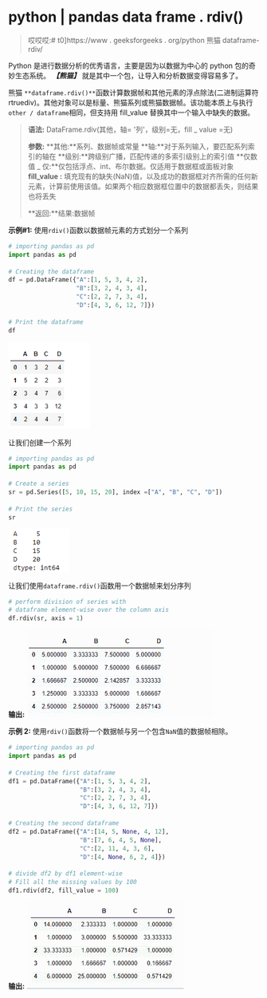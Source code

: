 # python | pandas data frame . rdiv()

> 哎哎哎:# t0]https://www . geeksforgeeks . org/python 熊猫 dataframe-rdiv/

Python 是进行数据分析的优秀语言，主要是因为以数据为中心的 python 包的奇妙生态系统。 ***【熊猫】*** 就是其中一个包，让导入和分析数据变得容易多了。

熊猫 `**dataframe.rdiv()**`函数计算数据帧和其他元素的浮点除法(二进制运算符 rtruediv)。其他对象可以是标量、熊猫系列或熊猫数据帧。该功能本质上与执行`other / dataframe`相同，但支持用 fill_value 替换其中一个输入中缺失的数据。

> **语法:** DataFrame.rdiv(其他，轴= '列'，级别=无，fill _ value =无)
> 
> **参数:**
> **其他:**系列、数据帧或常量
> **轴:**对于系列输入，要匹配系列索引的轴在
> **级别:**跨级别广播，匹配传递的多索引级别上的索引值
> **仅数值 _ 仅:**仅包括浮点、int、布尔数据。仅适用于数据框或面板对象
> **fill_value :** 填充现有的缺失(NaN)值，以及成功的数据框对齐所需的任何新元素，计算前使用该值。如果两个相应数据框位置中的数据都丢失，则结果也将丢失
> 
> **返回:**结果:数据帧

**示例#1:** 使用`rdiv()`函数以数据帧元素的方式划分一个系列

```py
# importing pandas as pd
import pandas as pd

# Creating the dataframe 
df = pd.DataFrame({"A":[1, 5, 3, 4, 2],
                   "B":[3, 2, 4, 3, 4], 
                   "C":[2, 2, 7, 3, 4],
                   "D":[4, 3, 6, 12, 7]})

# Print the dataframe
df
```

![](img/f81d9e7664bffaa4d6e99e24c210142e.png)

让我们创建一个系列

```py
# importing pandas as pd
import pandas as pd

# Create a series
sr = pd.Series([5, 10, 15, 20], index =["A", "B", "C", "D"])

# Print the series
sr
```

![](img/b53e867d711bf6bb6c3c34eb565a0859.png)

让我们使用`dataframe.rdiv()`函数用一个数据帧来划分序列

```py
# perform division of series with 
# dataframe element-wise over the column axis
df.rdiv(sr, axis = 1)
```

**输出:**
![](img/085cdc78dd09bdc4c4c23c74ea96d385.png)

**示例 2:** 使用`rdiv()`函数将一个数据帧与另一个包含`NaN`值的数据帧相除。

```py
# importing pandas as pd
import pandas as pd

# Creating the first dataframe 
df1 = pd.DataFrame({"A":[1, 5, 3, 4, 2],
                    "B":[3, 2, 4, 3, 4], 
                    "C":[2, 2, 7, 3, 4],
                    "D":[4, 3, 6, 12, 7]})

# Creating the second dataframe
df2 = pd.DataFrame({"A":[14, 5, None, 4, 12],
                    "B":[7, 6, 4, 5, None],
                    "C":[2, 11, 4, 3, 6], 
                    "D":[4, None, 6, 2, 4]})

# divide df2 by df1 element-wise
# Fill all the missing values by 100
df1.rdiv(df2, fill_value = 100)
```

**输出:**
![](img/363095df3c98aa98d0ee7e23a484290e.png)